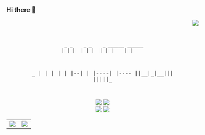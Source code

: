 ### Hi there 👋
<div align=right>
    <a href="https://hits.seeyoufarm.com"><img src="https://hits.seeyoufarm.com/api/count/incr/badge.svg?url=https%3A%2F%2Fgithub.com%2Fjuhee0086&count_bg=%234778BE&title_bg=%23555555&icon=&icon_color=%23E7E7E7&title=Profile+Viewers&edge_flat=true"/></a>
</div>

<div align=center>
<pre>

                                              


                                      

      _ _    _ _    _ ______ ______ 
     | | |  | | |  | | |    | |     
 _   | | |  | | |--| | |----| |---- 
|_|__|_\_|__|_|_|  |_|_|____|_|____ 
                                    

                                      
                                      
                       


</pre>

<img src="https://img.shields.io/badge/Java-DC8634?style=flat-square&logo=Java&logoColor=white"/><a/>
<img src="https://img.shields.io/badge/Android-3DDC84?style=flat-square&logo=JavaScript&logoColor=yellow"/>    
<img src="https://img.shields.io/badge/MariaDB Core-512BD4?style=flat-square&logo=MariaDB&logoColor=white"/></a>
<img src="https://img.shields.io/badge/MySQL-FFFFFF?style=flat-square&logo=MySQL&logoColor=black"/></a>

<table>
    <tr>
        <td>
            <img src="https://github-readme-stats.vercel.app/api?username=juhee0086&show_icons=true&theme=calm&exclude_repo=Mac-Settings,juhee0086,juhee0086.github.io"/></a>
        </td>
        <td>
            <img src="https://github-readme-stats.vercel.app/api/top-langs/?username=juhee0086&layout=compact&theme=calm&exclude_repo=Mac-Settings,juhee0086,juhee0086.github.io"/></a>
        </td>
    </tr>
</table>
<!--
**juhee0086/juhee0086** is a ✨ _special_ ✨ repository because its `README.md` (this file) appears on your GitHub profile.

Here are some ideas to get you started:

- 🔭 I’m currently working on ...
- 🌱 I’m currently learning ...
- 👯 I’m looking to collaborate on ...
- 🤔 I’m looking for help with ...
- 💬 Ask me about ...
- 📫 How to reach me: ...
- 😄 Pronouns: ...
- ⚡ Fun fact: ...
-->
